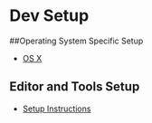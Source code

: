 # Dev Setup

##Operating System Specific Setup
- [OS X](docs/osx_web.md)


## Editor and Tools Setup
- [Setup Instructions](docs/web_tools.md)

